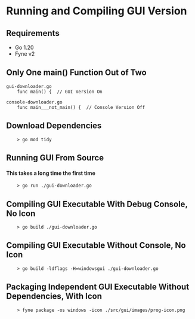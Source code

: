 
# Running and Compiling GUI Version

## Requirements

  - Go 1.20
  - Fyne v2

## Only One main() Function Out of Two
```
gui-downloader.go
    func main() {  // GUI Version On
```
```
console-downloader.go
    func main___not_main() {  // Console Version Off
```
## Download Dependencies
```
    > go mod tidy
```

## Running GUI From Source

#### This takes a long time the first time
```
    > go run ./gui-downloader.go
```
## Compiling GUI Executable With Debug Console, No Icon
```
    > go build ./gui-downloader.go
```

## Compiling GUI Executable Without Console, No Icon
```
    > go build -ldflags -H=windowsgui ./gui-downloader.go
```

## Packaging Independent GUI Executable Without Dependencies, With Icon
```
    > fyne package -os windows -icon ./src/gui/images/prog-icon.png
```